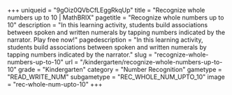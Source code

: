 +++
uniqueid = "9gOiz0QVbCfLEggRkqUp"
title = "Recognize whole numbers up to 10 | MathBRIX"
pagetitle = "Recognize whole numbers up to 10"
description = "In this learning activity, students build associations between spoken and written numerals by tapping numbers indicated by the narrator. Play free now!"
pagedescription = "In this learning activity, students build associations between spoken and written numerals by tapping numbers indicated by the narrator."
slug = "recognize-whole-numbers-up-to-10"
url = "/kindergarten/recognize-whole-numbers-up-to-10"
grade = "Kindergarten"
category = "Number Recognition"
gametype = "READ_WRITE_NUM"
subgametype = "REC_WHOLE_NUM_UPTO_10"
image = "rec-whole-num-upto-10"
+++